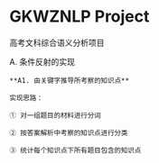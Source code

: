 # GKWZNLP Project

高考文科综合语义分析项目

A. 条件反射的实现

    **A1. 由关键字推导所考察的知识点**

    实现思路：
    
    ① 对一组题目的材料进行分词
    
    ② 按答案解析中考察的知识点进行分类
    
    ③ 统计每个知识点下所有题目包含的知识点
        

